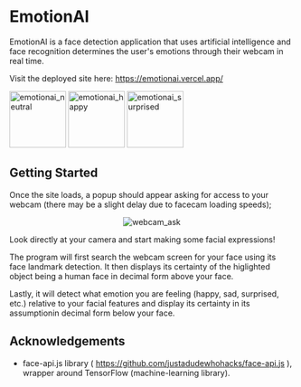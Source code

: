 # EmotionAI

EmotionAI is a face detection application that uses artificial intelligence and face recognition determines the user's emotions through their webcam in real time.

Visit the deployed site here: https://emotionai.vercel.app/

<p>
<img src="https://i.imgur.com/P8Jjryo.png" width="100" alt="emotionai_neutral">
<img src="https://i.imgur.com/pMF5fmx.png" width="100" alt="emotionai_happy">
<img src="https://i.imgur.com/42u2B3f.png" width="100" alt="emotionai_surprised">
</p>

## Getting Started

Once the site loads, a popup should appear asking for access to your webcam (there may be a slight delay due to facecam loading speeds);

<p align="center"><img src="https://i.imgur.com/8yLBUDZ.png" alt="webcam_ask"></p>

Look directly at your camera and start making some facial expressions!

The program will first search the webcam screen for your face using its face landmark detection. It then displays its certainty of the higlighted object being a human face in decimal form above your face.

Lastly, it will detect what emotion you are feeling (happy, sad, surprised, etc.) relative to your facial features and display its certainty in its assumptionin decimal form below your face.

## Acknowledgements

- face-api.js library ( https://github.com/justadudewhohacks/face-api.js ), wrapper around TensorFlow (machine-learning library).
